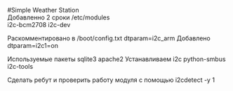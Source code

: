 #Simple Weather Station<br>
Добавленно 2 сроки /etc/modules<br>
i2c-bcm2708
i2c-dev
<p>
Раскомментировано в /boot/config.txt
dtparam=i2c_arm
Добавлено
dtparam=i2c1=on
<p>
Используемые пакеты
sqlite3
apache2
Устанавливаем i2c 
python-smbus
i2c-tools

Сделать ребут и проверить работу модуля с помощью i2cdetect -y 1
